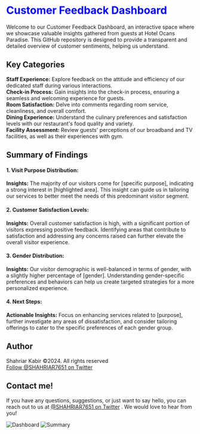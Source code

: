 <h1 style="color:blue;">Customer Feedback Dashboard</h1>
Welcome to our Customer Feedback Dashboard, an interactive space where we showcase valuable insights gathered from guests at Hotel Ocans Paradise. This GitHub repository is designed to provide a transparent and detailed overview of customer sentiments, helping us understand.
<h2>Key Categories</h2>
<strong>Staff Experience:</strong>
Explore feedback on the attitude and efficiency of our dedicated staff during various interactions.</br>
<strong>Check-in Process:</strong>
Gain insights into the check-in process, ensuring a seamless and welcoming experience for guests.</br>
<strong>Room Satisfaction:</strong>
Delve into comments regarding room service, cleanliness, and overall comfort.</br>
<strong>Dining Experience:</strong>
Understand the culinary preferences and satisfaction levels with our restaurant's food quality and variety.</br>
<strong>Facility Assessment:</strong>
Review guests' perceptions of our broadband and TV facilities, as well as their experiences with gym.

<h2>Summary of Findings</h2>
<h4>1. Visit Purpose Distribution:</h4>
<strong>Insights:</strong> The majority of our visitors come for [specific purpose], indicating a strong interest in [highlighted area]. This insight can guide us in tailoring our services to better meet the needs of this predominant visitor segment.</br>
<h4>2. Customer Satisfaction Levels:</h4>
<strong>Insights:</strong> Overall customer satisfaction is high, with a significant portion of visitors expressing positive feedback. Identifying areas that contribute to satisfaction and addressing any concerns raised can further elevate the overall visitor experience.</br>
<h4>3. Gender Distribution:</h4>
<strong>Insights:</strong> Our visitor demographic is well-balanced in terms of gender, with a slightly higher percentage of [gender]. Understanding gender-specific preferences and behaviors can help us create targeted strategies for a more personalized experience.</br>
<h4>4. Next Steps:</h4>
<strong>Actionable Insights:</strong> Focus on enhancing services related to [purpose], further investigate any areas of dissatisfaction, and consider tailoring offerings to cater to the specific preferences of each gender group.
<h2>Author</h2>
Shahriar Kabir ©2024. All rights reserved</br>
<a href="https://twitter.com/SHAHRIAR7651">Follow @SHAHRIAR7651 on Twitter</a>

<h2>Contact me!</h2>
If you have any questions, suggestions, or just want to say hello, you can reach out to us at <a href="https://twitter.com/SHAHRIAR7651"> @SHAHRIAR7651 on Twitter</a>
 . We would love to hear from you!
 
![Dashboard](https://github.com/skbd9/Customer-Feedback-Dashboard-/assets/108250623/53515ee0-4fe1-47c8-8ccb-4bd61443259d)
![Summary](https://github.com/skbd9/Customer-Feedback-Dashboard-/assets/108250623/ac6514cc-116b-488e-a7ec-a515c6d352b8)

